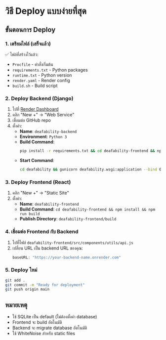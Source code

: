 # วิธี Deploy แบบง่ายที่สุด

## ขั้นตอนการ Deploy

### 1. เตรียมไฟล์ (เสร็จแล้ว)
✅ ไฟล์ที่สร้างไว้แล้ว:
- `Procfile` - คำสั่งเริ่มต้น
- `requirements.txt` - Python packages
- `runtime.txt` - Python version
- `render.yaml` - Render config
- `build.sh` - Build script

### 2. Deploy Backend (Django)

1. ไปที่ [Render Dashboard](https://dashboard.render.com)
2. คลิก "New +" → "Web Service"
3. เชื่อมต่อ GitHub repo
4. ตั้งค่า:
   - **Name**: `deafability-backend`
   - **Environment**: `Python 3`
   - **Build Command**: 
     ```bash
     pip install -r requirements.txt && cd deafability-frontend && npm install && CI=false npm run build && cd .. && cp deafability-frontend/build/index.html deafability/templates/ && cp -r deafability-frontend/build/static deafability/staticfiles/ && python deafability/manage.py collectstatic --noinput && cd deafability && python manage.py migrate && python create_production_data.py && python check_data.py
     ```
   - **Start Command**: 
     ```bash
     cd deafability && gunicorn deafability.wsgi:application --bind 0.0.0.0:$PORT
     ```

### 3. Deploy Frontend (React)

1. คลิก "New +" → "Static Site"
2. ตั้งค่า:
   - **Name**: `deafability-frontend`
   - **Build Command**: `cd deafability-frontend && npm install && npm run build`
   - **Publish Directory**: `deafability-frontend/build`

### 4. เชื่อมต่อ Frontend กับ Backend

1. ไปที่ไฟล์ `deafability-frontend/src/components/utils/api.js`
2. เปลี่ยน URL เป็น backend URL ของคุณ:
   ```javascript
   baseURL: "https://your-backend-name.onrender.com"
   ```

### 5. Deploy ใหม่

```bash
git add .
git commit -m "Ready for deployment"
git push origin main
```

## หมายเหตุ
- ใช้ SQLite เป็น default (ไม่ต้องตั้งค่า database)
- Frontend จะ build อัตโนมัติ
- Backend จะ migrate database อัตโนมัติ
- ใช้ WhiteNoise สำหรับ static files
